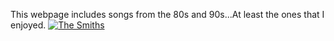 This webpage includes songs from the 80s and 90s...At least the ones that I enjoyed.
[![The Smiths](http://nme.assets.ipccdn.co.uk/images/gallery/2012MorrisseyGallery13AW241012.jpg)](http://www.youtube.com/watch?v=pEq8DBxm0J4)
